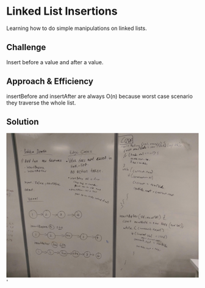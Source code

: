 # Linked List Insertions
Learning how to do simple manipulations on linked lists.

## Challenge
Insert before a value and after a value.

## Approach & Efficiency
insertBefore and insertAfter are always O(n) because worst case scenario they traverse the whole list.

## Solution
![alt text](https://raw.githubusercontent.com/andavi/data-structures-and-algorithms/master/code-challenges/401/linked-list/assets/ll_insertions.jpg)'